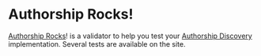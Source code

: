 Authorship Rocks!
=================

[Authorship Rocks](https://authorship.rocks/)! is a validator to help you test your [Authorship Discovery](https://indieweb.org/authorship-spec) implementation. Several tests are available on the site.
